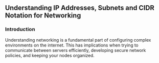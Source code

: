 ## Understanding IP Addresses, Subnets and CIDR Notation for Networking

### Introduction

Understanding networking is a fundamental part of configuring complex environments on the internet. This has implications when trying to communicate between servers efficiently, developing secure network policies, and keeping your nodes organized.

